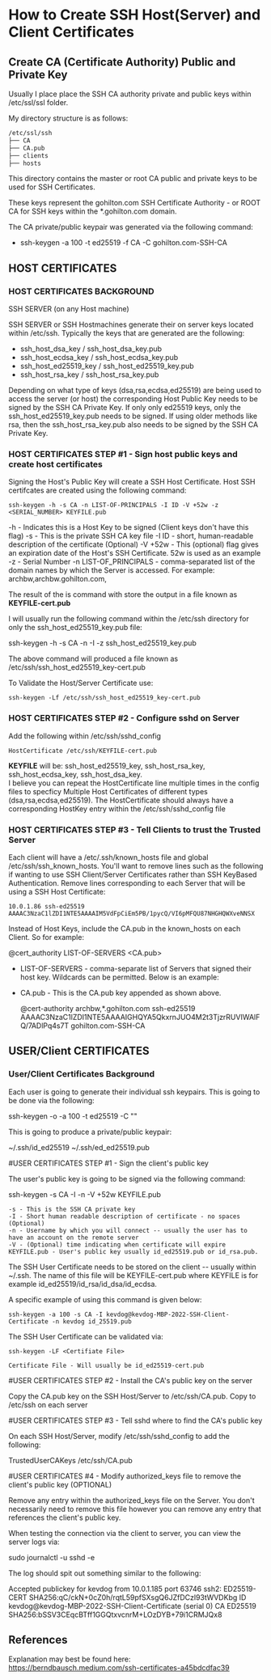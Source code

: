 # **How to Create SSH Host(Server) and Client Certificates**

## **Create CA (Certificate Authority) Public and Private Key**

Usually I place place the SSH CA authority private and public keys within /etc/ssl/ssl folder.

My directory structure is as follows:
```bash
/etc/ssl/ssh
├── CA
├── CA.pub
├── clients
├── hosts
```

This directory contains the master or root CA public and private keys to be used for SSH Certificates.


These keys represent the gohilton.com SSH Certificate Authority - or ROOT CA for SSH keys within the *.gohilton.com domain.

The CA private/public keypair was generated via the following command:
   - ssh-keygen -a 100 -t ed25519 -f CA -C gohilton.com-SSH-CA


## **HOST CERTIFICATES**

### **HOST CERTIFICATES BACKGROUND**

SSH SERVER (on any Host machine)

SSH SERVER or SSH Hostmachines generate their on server keys located within /etc/ssh.
Typically the keys that are generated are the following:

  - ssh_host_dsa_key / ssh_host_dsa_key.pub
  - ssh_host_ecdsa_key / ssh_host_ecdsa_key.pub
  - ssh_host_ed25519_key / ssh_host_ed25519_key.pub
  - ssh_host_rsa_key / ssh_host_rsa_key.pub

Depending on what type of keys (dsa,rsa,ecdsa,ed25519) are being used to access the server (or host) the corresponding Host Public Key needs to be signed by the SSH CA Private Key.  If only only ed25519 keys, only the ssh_host_ed25519_key.pub needs to be signed.  If using older methods like rsa, then the ssh_host_rsa_key.pub also needs to be signed by the SSH CA Private Key.

 ### **HOST CERTIFICATES STEP #1 - Sign host public keys and create host certificates**

Signing the Host's Public Key will create a SSH Host Certificate.  Host SSH certifcates are created using the following command:

    ssh-keygen -h -s CA -n LIST-OF-PRINCIPALS -I ID -V +52w -z <SERIAL_NUMBER> KEYFILE.pub

<p>
  -h - Indicates this is a Host Key to be signed (Client keys don't have this flag)
  -s - This is the private SSH CA key file
  -I  ID - short, human-readable description of the certificate (Optional)
  -V +52w - This (optional) flag gives an expiration date of the Host's SSH Certificate.  52w is used as an example
  -z - Serial Number
  -n  LIST-OF_PRINCIPALS - comma-separated list of the domain names by which the Server is accessed. For example: archbw,archbw.gohilton.com,
</p>

  The result of the is command with store the output in a file known as **KEYFILE-cert.pub**

  I will usually run the following command within the /etc/ssh directory for only the ssh_host_ed25519_key.pub file:

  ssh-keygen -h -s CA -n <LIST-OF-PRINCIPALS> -I <Description with No Spaces> -z <Serial Number> ssh_host_ed25519_key.pub

  The above command will produced a file known as /etc/ssh/ssh_host_ed25519_key-cert.pub

  To Validate the Host/Server Certificate use:

    ssh-keygen -Lf /etc/ssh/ssh_host_ed25519_key-cert.pub

### **HOST CERTIFICATES STEP #2 - Configure sshd on Server**

Add the following within /etc/ssh/sshd_config

    HostCertificate /etc/ssh/KEYFILE-cert.pub

  **KEYFILE** will be: ssh_host_ed25519_key, ssh_host_rsa_key, ssh_host_ecdsa_key, ssh_host_dsa_key.  
  I believe you can repeat the HostCertificate line multiple times in the config files to specficy Multiple Host Certificates of different types (dsa,rsa,ecdsa,ed25519).  The HostCertificate should always have a corresponding HostKey entry within the /etc/ssh/sshd_config file

### **HOST CERTIFICATES STEP #3 - Tell Clients to trust the Trusted Server**

Each client will have a /etc/.ssh/known_hosts file and global /etc/ssh/ssh_known_hosts. You'll want to remove lines such as the following if wanting to use SSH Client/Server Certificates rather than SSH KeyBased Authentication.  Remove lines corresponding to each Server that will be using a SSH Host Certificate:

    10.0.1.86 ssh-ed25519 AAAAC3NzaC1lZDI1NTE5AAAAIM5VdFpCiEm5PB/1pycQ/VI6pMFQU87NHGHQWXveNNSX

Instead of Host Keys, include the CA.pub in the known_hosts on each Client. So for example:

  @cert_authority LIST-OF-SERVERS <CA.pub>

  - LIST-OF-SERVERS - comma-separate list of Servers that signed their host key. Wildcards can be permitted. Below is an example:

  - CA.pub - This is the CA.pub key appended as shown above.  

    @cert-authority archbw,*.gohilton.com ssh-ed25519 AAAAC3NzaC1lZDI1NTE5AAAAIGHQYA5QkxrnJUO4M2t3TjzrRUVIWAlFQ/7ADlPq4s7T gohilton.com-SSH-CA


## **USER/Client CERTIFICATES**

### **User/Client Certificates Background**

Each user is going to generate their individual ssh keypairs. This is going to be done via the following:

  ssh-keygen -o -a 100 -t ed25519 -C "<Whatever Comment You Want Here>"

This is going to produce a private/public keypair:
  
  ~/.ssh/id_ed25519
  ~/.ssh/ed_ed25519.pub

#USER CERTIFICATES STEP #1 - Sign the client's public key

The user's public key is going to be signed via the following command:

  ssh-keygen -s CA -I <ID> -n <USERNAME> -V +52w KEYFILE.pub

    -s - This is the SSH CA private key
    -I - Short human readable description of certificate - no spaces (Optional)
    -n - Username by which you will connect -- usually the user has to have an account on the remote server
    -V - (Optional) time indicating when certificate will expire
    KEYFILE.pub - User's public key usually id_ed25519.pub or id_rsa.pub. 

 The SSH User Certificate needs to be stored on the client -- usually within ~/.ssh.  The name of this file will be KEYFILE-cert.pub where KEYFILE is for example id_ed25519/id_rsa/id_dsa/id_ecdsa.

  A specific example of using this command is given below:

    ssh-keygen -a 100 -s CA -I kevdog@kevdog-MBP-2022-SSH-Client-Certificate -n kevdog id_25519.pub

The SSH User Certificate can be validated via:

    ssh-keygen -LF <Certifiate File>

    Certificate File - Will usually be id_ed25519-cert.pub

#USER CERTIFICATES STEP #2 - Install the CA's public key on the server

Copy the CA.pub key on the SSH Host/Server to /etc/ssh/CA.pub.  Copy to /etc/ssh on each server

#USER CERTIFICATES STEP #3 - Tell sshd where to find the CA's public key

On each SSH Host/Server, modify /etc/ssh/sshd_config to add the following:

  TrustedUserCAKeys /etc/ssh/CA.pub

#USER CERTIFICATES #4 - Modify authorized_keys file to remove the client's public key (OPTIONAL)

Remove any entry within the authorized_keys file on the Server.  You don't necessarily need to remove this file however you can remove any entry that references the client's public key. 

When testing the connection via the client to server, you can view the server logs via:

  sudo journalctl -u sshd -e

The log should spit out something similar to the following:

Accepted publickey for kevdog from 10.0.1.185 port 63746 ssh2: ED25519-CERT SHA256:qC/ckN+0cZ0h/rqtL59pfSXsgQ6JZfDCzl93tWVDKbg ID kevdog@kevdog-MBP-2022-SSH-Client-Certificate (serial 0) CA ED25519 SHA256:bSSV3CEqcBTff1GGQtxvcnrM+LOzDYB+79i1CRMJQx8

## **References**
Explanation may best be found here: https://berndbausch.medium.com/ssh-certificates-a45bdcdfac39

